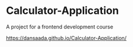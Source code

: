 # Calculator-Application
A project for a frontend development course

https://dansaada.github.io/Calculator-Application/
